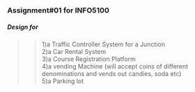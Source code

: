 ### Assignment#01 for INFO5100<br>
##### Design for<br>
>>1)a Traffic Controller System for a Junction<br>
>>2)a Car Rental System<br>
>>3)a Course Registration Platform<br>
>>4)a vending Machine (will accept coins of different denominations and vends out candies, soda etc)<br>
>>5)a Parking lot
